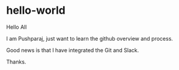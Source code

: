 # hello-world

Hello All

I am Pushparaj, just want to learn the github overview and process.

Good news is that I have integrated the Git and Slack.

Thanks.
